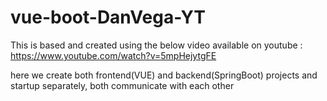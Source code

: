 # vue-boot-DanVega-YT

This is based and created using the below video available on youtube :
https://www.youtube.com/watch?v=5mpHejytgFE


here we create both frontend(VUE) and backend(SpringBoot) projects and startup separately, both communicate with each other